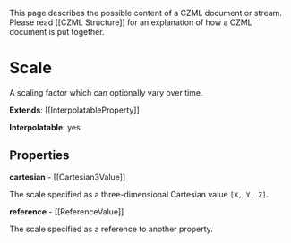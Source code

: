This page describes the possible content of a CZML document or stream. Please read [[CZML Structure]] for an explanation of how a CZML document is put together.

# Scale

A scaling factor which can optionally vary over time.

**Extends**: [[InterpolatableProperty]]

**Interpolatable**: yes

## Properties

**cartesian** - [[Cartesian3Value]]

The scale specified as a three-dimensional Cartesian value `[X, Y, Z]`.


**reference** - [[ReferenceValue]]

The scale specified as a reference to another property.


